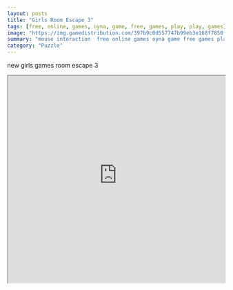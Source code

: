 ```yaml
---
layout: posts
title: "Girls Room Escape 3"
tags: [free, online, games, oyna, game, free, games, play, play, games]
image: "https://img.gamedistribution.com/397b9c0d557747b99eb3e168f7850fae.jpg"
summary: "mouse interaction  free online games oyna game free games play play games"
category: "Puzzle"
---
```


new girls games room escape 3

<iframe width="100%" height="480px;" src="https://flash.gamedistribution.com?game=397b9c0d557747b99eb3e168f7850fae"></iframe>